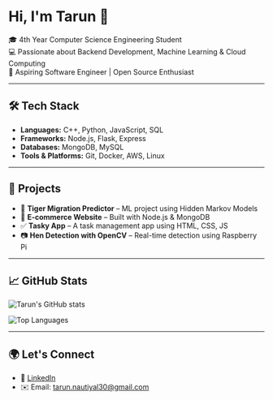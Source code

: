 

# Hi, I'm Tarun 👋  

🎓 4th Year Computer Science Engineering Student  
💻 Passionate about Backend Development, Machine Learning & Cloud Computing  
🚀 Aspiring Software Engineer | Open Source Enthusiast  

---

## 🛠 Tech Stack
- **Languages:** C++, Python, JavaScript, SQL  
- **Frameworks:** Node.js, Flask, Express  
- **Databases:** MongoDB, MySQL  
- **Tools & Platforms:** Git, Docker, AWS, Linux  

---

## 📌 Projects
- 🐯 **Tiger Migration Predictor** – ML project using Hidden Markov Models  
- 🛒 **E-commerce Website** – Built with Node.js & MongoDB  
- ✅ **Tasky App** – A task management app using HTML, CSS, JS  
- 📷 **Hen Detection with OpenCV** – Real-time detection using Raspberry Pi  

---

## 📈 GitHub Stats
![Tarun's GitHub stats](https://github-readme-stats.vercel.app/api?username=your-username&show_icons=true&theme=radical)

![Top Languages](https://github-readme-stats.vercel.app/api/top-langs/?username=your-username&layout=compact&theme=radical)

---
## 🌍 Let's Connect
- 💼 [LinkedIn](www.linkedin.com/in/tarun-nautiyal-b9150a316)  
- ✉️ Email: tarun.nautiyal30@gmail.com  

